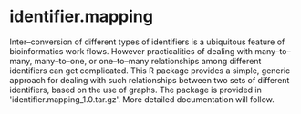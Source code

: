 # identifier.mapping
Inter–conversion of different types of identifiers is a ubiquitous feature of bioinformatics work flows. However practicalities of dealing with many–to–many, many–to–one, or one–to–many relationships among different identifiers can get complicated. This R package provides a simple, generic approach for dealing with such relationships between two sets of different identifiers, based on the use of graphs. The package is provided in 'identifier.mapping_1.0.tar.gz'. More detailed documentation will follow.
